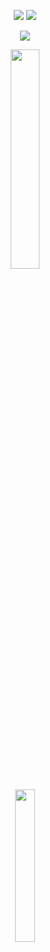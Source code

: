 <p align = "center">
<img src = "https://github-readme-stats.vercel.app/api?username=GrassyUnknown&show_icons=true&theme=tokyonight&line_height=27">
<img src = "https://github-readme-stats.vercel.app/api/top-langs/?username=GrassyUnknown&theme=radical">
</p>
<p align = "center">
<img src = "https://github-profile-trophy.vercel.app/?username=GrassyUnknown&theme=juicyfresh&rank=-?" >
</p>
<p align = "center">
<img width = "30%" src = "https://i0.hdslb.com/bfs/new_dyn/d062551ab79f94ed3f23dd2619699ead17555975.jpg" >
</p>
<p align = "center">
<img width = "25%" src = "https://i2.hdslb.com/bfs/new_dyn/a32818259b3acf330b0338be995fa29e20455752.gif@1000w_772h.avif">
</p>
